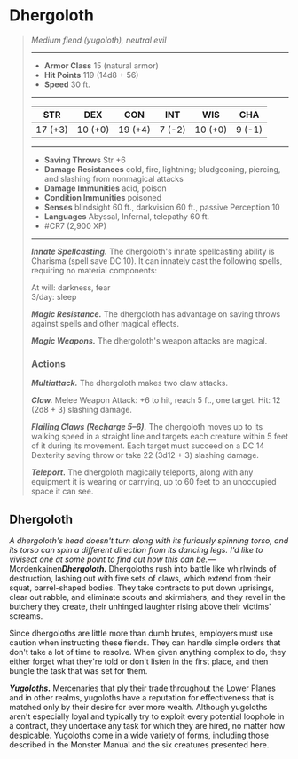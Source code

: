 # Dhergoloth
>*Medium fiend (yugoloth), neutral evil*
>___
>- **Armor Class** 15 (natural armor)
>- **Hit Points** 119 (14d8 + 56)
>- **Speed** 30 ft.
>___
>|STR|DEX|CON|INT|WIS|CHA|
>|:---:|:---:|:---:|:---:|:---:|:---:|
>|17 (+3)|10 (+0)|19 (+4)|7 (-2)|10 (+0)|9 (-1)|
>___
>- **Saving Throws** Str +6
>- **Damage Resistances** cold, fire, lightning; bludgeoning, piercing, and slashing from nonmagical attacks
>- **Damage Immunities** acid, poison
>- **Condition Immunities** poisoned
>- **Senses** blindsight 60 ft., darkvision 60 ft., passive Perception 10
>- **Languages** Abyssal, Infernal, telepathy 60 ft.
>- #CR7 (2,900 XP)
>___
>***Innate Spellcasting.*** The dhergoloth's innate spellcasting ability is Charisma (spell save DC 10). It can innately cast the following spells, requiring no material components:  
>
>At will: darkness, fear  
>3/day: sleep  
>
>
>***Magic Resistance.*** The dhergoloth has advantage on saving throws against spells and other magical effects.  
>
>***Magic Weapons.*** The dhergoloth's weapon attacks are magical.  
>
>### Actions
>***Multiattack.*** The dhergoloth makes two claw attacks.  
>
>***Claw.*** Melee Weapon Attack: +6 to hit, reach 5 ft., one target. Hit: 12 (2d8 + 3) slashing damage.  
>
>***Flailing Claws (Recharge 5–6).*** The dhergoloth moves up to its walking speed in a straight line and targets each creature within 5 feet of it during its movement. Each target must succeed on a DC 14 Dexterity saving throw or take 22 (3d12 + 3) slashing damage.  
>
>***Teleport.*** The dhergoloth magically teleports, along with any equipment it is wearing or carrying, up to 60 feet to an unoccupied space it can see.

## Dhergoloth

*A dhergoloth's head doesn't turn along with its furiously spinning torso, and its torso can spin a different direction from its dancing legs. I'd like to vivisect one at some point to find out how this can be.*— Mordenkainen***Dhergoloth.*** Dhergoloths rush into battle like whirlwinds of destruction, lashing out with five sets of claws, which extend from their squat, barrel-shaped bodies. They take contracts to put down uprisings, clear out rabble, and eliminate scouts and skirmishers, and they revel in the butchery they create, their unhinged laughter rising above their victims' screams.

Since dhergoloths are little more than dumb brutes, employers must use caution when instructing these fiends. They can handle simple orders that don't take a lot of time to resolve. When given anything complex to do, they either forget what they're told or don't listen in the first place, and then bungle the task that was set for them.

***Yugoloths.*** Mercenaries that ply their trade throughout the Lower Planes and in other realms, yugoloths have a reputation for effectiveness that is matched only by their desire for ever more wealth. Although yugoloths aren't especially loyal and typically try to exploit every potential loophole in a contract, they undertake any task for which they are hired, no matter how despicable. Yugoloths come in a wide variety of forms, including those described in the Monster Manual and the six creatures presented here.